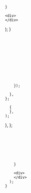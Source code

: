 ---
---


>


























    }

    <div>
    </div>
  );
}
```











    });

  },
};

```








      {
      },
    );
  },
};

```







    }

    <div>
    </div>
  );
}
```











